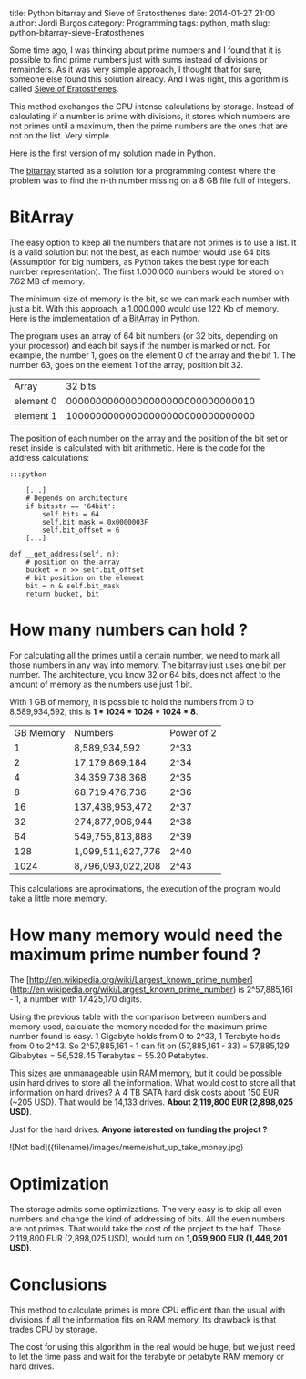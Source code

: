title: Python bitarray and Sieve of Eratosthenes 
date: 2014-01-27 21:00
author: Jordi Burgos
category: Programming
tags: python, math
slug: python-bitarray-sieve-Eratosthenes

Some time ago, I was thinking about prime numbers and I found that it is possible to find prime numbers just with sums instead of divisions or remainders. As it was very simple approach, I thought that for sure, someone else found this solution already. And I was right, this algorithm is called [Sieve of Eratosthenes](http://en.wikipedia.org/wiki/Sieve_of_Eratosthenes).

This method exchanges the CPU intense calculations by storage. Instead of calculating if a number is prime with divisions, it stores which numbers are not primes until a maximum, then the prime numbers are the ones that are not on the list. Very simple.

Here is the first version of my solution made in Python.

The [bitarray](https://github.com/jmaister/bitarray) started as a solution for a programming contest where the problem was to find the n-th number missing on a 8 GB file full of integers.

BitArray
========

The easy option to keep all the numbers that are not primes is to use a list. It is a valid solution but not the best, as each number would use 64 bits (Assumption for big numbers, as Python takes the best type for each number representation). The first 1.000.000 numbers would be stored on 7.62 MB of memory.

The minimum size of memory is the bit, so we can mark each number with just a bit. With this approach, a 1.000.000 would use 122 Kb of memory. Here is the implementation of a [BitArray](https://github.com/jmaister/bitarray) in Python.

The program uses an array of 64 bit numbers (or 32 bits, depending on your processor) and each bit says if the number is marked or not. For example, the number 1, goes on the element 0 of the array and the bit 1. The number 63, goes on the element 1 of the array, position bit 32.

<table class="table border">
	<tr>
	   <td>Array</td>
	   <td>32 bits</td>
	</tr>
	<tr>
	   <td>element 0</td>
	   <td>00000000000000000000000000000010</td> 
	</tr>
    <tr>
       <td>element 1</td>
       <td>10000000000000000000000000000000</td> 
    </tr>
</table>

The position of each number on the array and the position of the bit set or reset inside is calculated with bit arithmetic. Here is the code for the address calculations:

    :::python

        [...]
        # Depends on architecture
        if bitsstr == '64bit':
            self.bits = 64
            self.bit_mask = 0x0000003F
            self.bit_offset = 6
        [...]

    def __get_address(self, n):
        # position on the array
        bucket = n >> self.bit_offset
        # bit position on the element
        bit = n & self.bit_mask
        return bucket, bit


How many numbers can hold ?
===========================

For calculating all the primes until a certain number, we need to mark all those numbers in any way into memory. The bitarray just uses one bit per number. The architecture, you know 32 or 64 bits, does not affect to the amount of memory as the numbers use just 1 bit.

With 1 GB of memory, it is possible to hold the numbers from 0 to 8,589,934,592, this is **1 * 1024 * 1024 * 1024 * 8**. 

<table class="table bordered">
<tr><td>GB Memory</td><td>Numbers</td><td>Power of 2</td></tr>
<tr><td>1</td><td>8,589,934,592</td><td>2^33</td></tr>
<tr><td>2</td><td>17,179,869,184</td><td>2^34</td></tr>
<tr><td>4</td><td>34,359,738,368</td><td>2^35</td></tr>
<tr><td>8</td><td>68,719,476,736</td><td>2^36</td></tr>
<tr><td>16</td><td>137,438,953,472</td><td>2^37</td></tr>
<tr><td>32</td><td>274,877,906,944</td><td>2^38</td></tr>
<tr><td>64</td><td>549,755,813,888</td><td>2^39</td></tr>
<tr><td>128</td><td>1,099,511,627,776</td><td>2^40</td></tr>
<tr><td>1024</td><td>8,796,093,022,208</td><td>2^43</td></tr>
</table>

This calculations are aproximations, the execution of the program would take a little more memory.


How many memory would need the maximum prime number found ?
===========================================================

The [http://en.wikipedia.org/wiki/Largest_known_prime_number] (http://en.wikipedia.org/wiki/Largest_known_prime_number) is 2^57,885,161 - 1, a number with 17,425,170 digits.

Using the previous table with the comparison between numbers and memory used, calculate the memory needed for the maximum prime number found is easy.
1 Gigabyte holds from 0 to 2^33, 1 Terabyte holds from 0 to 2^43. So 2^57,885,161 - 1 can fit on (57,885,161 - 33) = 57,885,129 Gibabytes = 56,528.45 Terabytes = 55.20 Petabytes.

This sizes are unmanageable usin RAM memory, but it could be possible usin hard drives to store all the information.
What would cost to store all that information on hard drives? A 4 TB SATA hard disk costs about 150 EUR (~205 USD). That would be 14,133 drives. **About 2,119,800 EUR (2,898,025 USD)**.

Just for the hard drives. **Anyone interested on funding the project ?**

<div class="center" markdown="1">
![Not bad]({filename}/images/meme/shut_up_take_money.jpg)
</div>

Optimization
============

The storage admits some optimizations. The very easy is to skip all even numbers and change the kind of addressing of bits. All the even numbers are not primes.
That would take the cost of the project to the half. Those 2,119,800 EUR (2,898,025 USD), would turn on **1,059,900 EUR (1,449,201 USD)**.

Conclusions
===========

This method to calculate primes is more CPU efficient than the usual with divisions if all the information fits on RAM memory. Its drawback is that trades CPU by storage.

The cost for using this algorithm in the real would be huge, but we just need to let the time pass and wait for the terabyte or petabyte RAM memory or hard drives.
